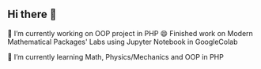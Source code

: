 ## Hi there 👋

🔭 I’m currently working on OOP project in PHP
😄 Finished work on Modern Mathematical Packages' Labs using Jupyter Notebook in GoogleColab

🌱 I’m currently learning Math, Physics/Mechanics and OOP in PHP

<!--
**a2a-lovelace/a2a-lovelace** is a ✨ _special_ ✨ repository because its `README.md` (this file) appears on your GitHub profile.

Here are some ideas to get you started:

- 🔭 I’m currently working on ...
- 🌱 I’m currently learning Python
- 👯 I’m looking to collaborate on ...
- 🤔 I’m looking for help with ...
- 💬 Ask me about ...
- 📫 How to reach me: ...
- 😄 Pronouns: ...
- ⚡ Fun fact: ...
-->
